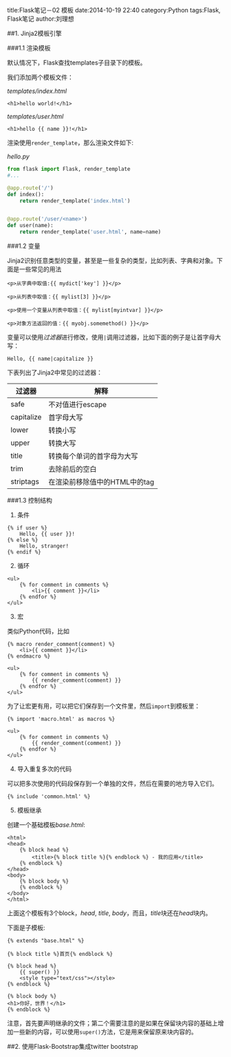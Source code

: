 title:Flask笔记－02 模板
date:2014-10-19 22:40
category:Python
tags:Flask, Flask笔记
author:刘理想

##1. Jinja2模板引擎

###1.1 渲染模板

默认情况下，Flask查找templates子目录下的模板。

我们添加两个模板文件：

*templates/index.html*

```
<h1>hello world!</h1>
```

*templates/user.html*

```
<h1>hello {{ name }}!</h1>
```

渲染使用`render_template`，那么渲染文件如下:

*hello.py*

```python
from flask import Flask, render_template
#...

@app.route('/')
def index():
    return render_template('index.html')


@app.route('/user/<name>')
def user(name):
    return render_template('user.html', name=name)
```

###1.2 变量

Jinja2识别任意类型的变量，甚至是一些复杂的类型，比如列表、字典和对象。下面是一些常见的用法

```
<p>从字典中取值:{{ mydict['key'] }}</p>

<p>从列表中取值：{{ mylist[3] }}</p>

<p>使用一个变量从列表中取值：{{ mylist[myintvar] }}</p>

<p>对象方法返回的值：{{ myobj.somemethod() }}</p>
```

变量可以使用*过滤器*进行修改，使用`|`调用过滤器，比如下面的例子是让首字母大写：

```
Hello, {{ name|capitalize }}
```

下表列出了Jinja2中常见的过滤器：

过滤器|解释
-----|----
safe|不对值进行escape
capitalize|首字母大写
lower|转换小写
upper|转换大写
title|转换每个单词的首字母为大写
trim|去除前后的空白
striptags|在渲染前移除值中的HTML中的tag

###1.3 控制结构

1. 条件

```
{% if user %}
    Hello, {{ user }}!
{% else %}
    Hello, stranger!
{% endif %}
```

2. 循环

```
<ul>
    {% for comment in comments %}
        <li>{{ comment }}</li>
    {% endfor %}
</ul>
```

3. 宏

类似Python代码，比如

```
{% macro render_comment(comment) %}
    <li>{{ comment }}</li>
{% endmacro %}

<ul>
    {% for comment in comments %}
        {{ render_comment(comment) }}
    {% endfor %}
</ul>
```

为了让宏更有用，可以把它们保存到一个文件里，然后`import`到模板里：

```
{% import 'macro.html' as macros %}

<ul>
    {% for comment in comments %}
        {{ render_comment(comment) }}
    {% endfor %}
</ul>
```

4. 导入重复多次的代码

可以把多次使用的代码段保存到一个单独的文件，然后在需要的地方导入它们。

```
{% include 'common.html' %}
```

5. 模板继承

创建一个基础模板*base.html*:

```
<html>
<head>
    {% block head %}
        <title>{% block title %}{% endblock %} - 我的应用</title>
    {% endblock %}
</head>
<body>
    {% block body %}
    {% endblock %}
</body>
</html>
```

上面这个模板有3个block，*head*, *title*, *body*，而且，*title*块还在*head*块内。

下面是子模板:

```
{% extends "base.html" %}

{% block title %}首页{% endblock %}

{% block head %}
    {{ super() }}
    <style type="text/css"></style>
{% endblock %}

{% block body %}
<h1>你好，世界！</h1>
{% endblock %}
```

注意，首先要声明继承的文件；第二个需要注意的是如果在保留块内容的基础上增加一些新的内容，可以使用`super()`方法，它是用来保留原来块内容的。

##2. 使用Flask-Bootstrap集成twitter bootstrap

